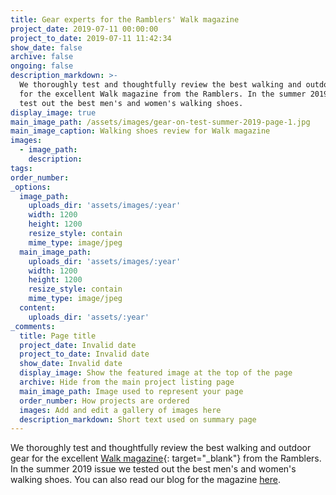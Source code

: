 ```yaml
---
title: Gear experts for the Ramblers' Walk magazine
project_date: 2019-07-11 00:00:00
project_to_date: 2019-07-11 11:42:34
show_date: false
archive: false
ongoing: false
description_markdown: >-
  We thoroughly test and thoughtfully review the best walking and outdoor gear
  for the excellent Walk magazine from the Ramblers. In the summer 2019 issue we
  test out the best men's and women's walking shoes.
display_image: true
main_image_path: /assets/images/gear-on-test-summer-2019-page-1.jpg
main_image_caption: Walking shoes review for Walk magazine
images:
  - image_path:
    description:
tags:
order_number:
_options:
  image_path:
    uploads_dir: 'assets/images/:year'
    width: 1200
    height: 1200
    resize_style: contain
    mime_type: image/jpeg
  main_image_path:
    uploads_dir: 'assets/images/:year'
    width: 1200
    height: 1200
    resize_style: contain
    mime_type: image/jpeg
  content:
    uploads_dir: 'assets/:year'
_comments:
  title: Page title
  project_date: Invalid date
  project_to_date: Invalid date
  show_date: Invalid date
  display_image: Show the featured image at the top of the page
  archive: Hide from the main project listing page
  main_image_path: Image used to represent your page
  order_number: How projects are ordered
  images: Add and edit a gallery of images here
  description_markdown: Short text used on summary page
---
```


We thoroughly test and thoughtfully review the best walking and outdoor gear for the excellent [Walk magazine](https://www.ramblers.org.uk/news/walk-magazine.aspx){: target="_blank"} from the Ramblers. In the summer 2019 issue we tested out the best men's and women's walking shoes. You can also read our blog for the magazine [here](https://www.ramblers.org.uk/news/blogs/2019/may/qanda-with-walks-new-gear-testers.aspx).